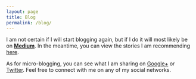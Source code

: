 ```yaml
---
layout: page
title: Blog
permalink: /blog/
---
```


I am not certain if I will start blogging again, but if I do it will most likely be on <strong><a href="https://medium.com/@megdna" target="_blank">Medium</a></strong>.  In the meantime, you can view the stories I am recommending <a href="https://medium.com/@megdna/has-recommended" target="_blank">here</a>.

As for micro-blogging, you can see what I am sharing on <a href="https://plus.google.com/+Megan8/posts" target="_blank">Google+</a> or <a href="https://twitter.com/megdna" target="_blank">Twitter</a>.  Feel free to connect with me on any of my social networks.